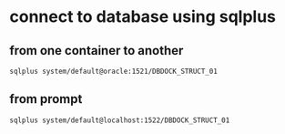 # connect to database using sqlplus

## from one container to another
```
sqlplus system/default@oracle:1521/DBDOCK_STRUCT_01
```

## from prompt

```
sqlplus system/default@localhost:1522/DBDOCK_STRUCT_01
```

